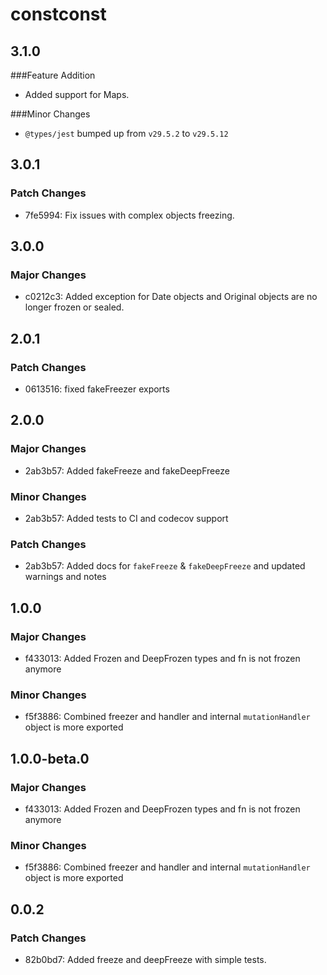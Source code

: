 # constconst
## 3.1.0

###Feature Addition
* Added support for Maps.

###Minor Changes
* `@types/jest` bumped up from `v29.5.2` to `v29.5.12`
  

## 3.0.1

### Patch Changes

- 7fe5994: Fix issues with complex objects freezing.

## 3.0.0

### Major Changes

- c0212c3: Added exception for Date objects and Original objects are no longer frozen or sealed.

## 2.0.1

### Patch Changes

- 0613516: fixed fakeFreezer exports

## 2.0.0

### Major Changes

- 2ab3b57: Added fakeFreeze and fakeDeepFreeze

### Minor Changes

- 2ab3b57: Added tests to CI and codecov support

### Patch Changes

- 2ab3b57: Added docs for `fakeFreeze` & `fakeDeepFreeze` and updated warnings and notes

## 1.0.0

### Major Changes

- f433013: Added Frozen and DeepFrozen types
  and fn is not frozen anymore

### Minor Changes

- f5f3886: Combined freezer and handler
  and internal `mutationHandler` object is more exported

## 1.0.0-beta.0

### Major Changes

- f433013: Added Frozen and DeepFrozen types
  and fn is not frozen anymore

### Minor Changes

- f5f3886: Combined freezer and handler
  and internal `mutationHandler` object is more exported

## 0.0.2

### Patch Changes

- 82b0bd7: Added freeze and deepFreeze with simple tests.
